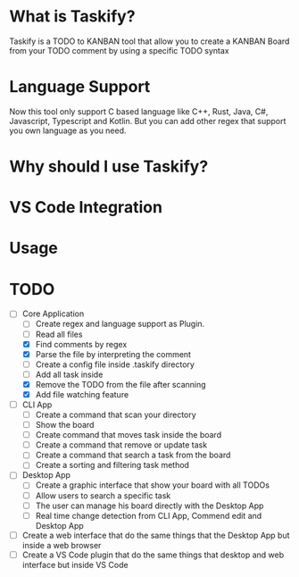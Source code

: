 # What is Taskify?

Taskify is a TODO to KANBAN tool that allow you to create a KANBAN Board from your TODO comment by
using a specific TODO syntax

# Language Support

Now this tool only support C based language like C++, Rust, Java, C#, Javascript, Typescript and Kotlin.
But you can add other regex that support you own language as you need.

# Why should I use Taskify?

# VS Code Integration

# Usage

# TODO

- [ ] Core Application
  - [ ] Create regex and language support as Plugin.
  - [ ] Read all files
  - [x] Find comments by regex
  - [x] Parse the file by interpreting the comment
  - [ ] Create a config file inside .taskify directory
  - [ ] Add all task inside
  - [x] Remove the TODO from the file after scanning
  - [x] Add file watching feature
- [ ] CLI App
  - [ ] Create a command that scan your directory
  - [ ] Show the board
  - [ ] Create command that moves task inside the board
  - [ ] Create a command that remove or update task
  - [ ] Create a command that search a task from the board
  - [ ] Create a sorting and filtering task method
- [ ] Desktop App
  - [ ] Create a graphic interface that show your board with all TODOs
  - [ ] Allow users to search a specific task
  - [ ] The user can manage his board directly with the Desktop App
  - [ ] Real time change detection from CLI App, Commend edit and Desktop App
- [ ] Create a web interface that do the same things that the Desktop App but inside a web browser
- [ ] Create a VS Code plugin that do the same things that desktop and web interface but inside VS Code